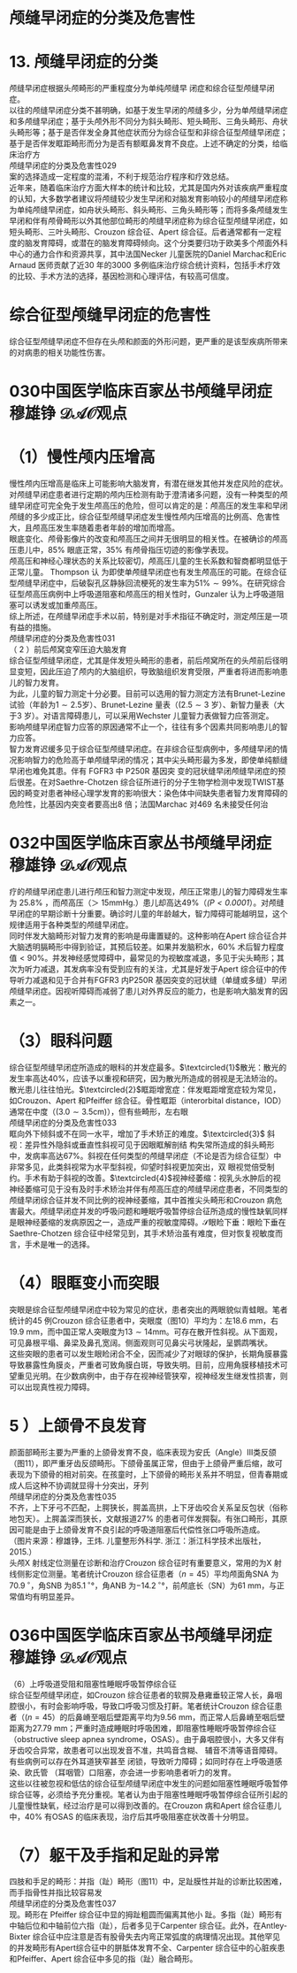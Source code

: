 # 颅缝早闭症的分类及危害性  
# 13. 颅缝早闭症的分类  
颅缝早闭症根据头颅畸形的严重程度分为单纯颅缝早 闭症和综合征型颅缝早闭症。  
以往的颅缝早闭症分类不甚明确，如基于发生早闭的颅缝多少，分为单颅缝早闭症和多颅缝早闭症；基于头颅外形不同分为斜头畸形、短头畸形、三角头畸形、舟状头畸形等；基于是否伴发全身其他症状而分为综合征型和非综合征型颅缝早闭症；基于是否伴发眶距畸形而分为是否有额眶鼻发育不良症。上述不确定的分类，给临床治疗方  
颅缝早闭症的分类及危害性029  
案的选择造成一定程度的混淆，不利于规范治疗程序和疗效总结。  
近年来，随着临床治疗方面大样本的统计和比较，尤其是国内外对该疾病严重程度的认知，大多数学者建议将颅缝较少发生早闭和对脑发育影响较小的颅缝早闭症称为单纯颅缝早闭症，如舟状头畸形、斜头畸形、三角头畸形等；而将多条颅缝发生早闭和伴有颅骨畸形以外其他部位畸形的颅缝早闭症称为综合征型颅缝早闭症，如短头畸形、三叶头畸形、Crouzon 综合征、Apert 综合征。后者通常都有一定程度的脑发育障碍，或潜在的脑发育障碍倾向。这个分类要归功于欧美多个颅面外科中心的通力合作和资源共享，其中法国Necker 儿童医院的Daniel Marchac和Eric Arnaud 医师贡献了近30 年的3000 多例临床治疗综合统计资料，包括手术疗效的比较、手术方法的选择，基因检测和心理评估，有较高可信度。  
#  综合征型颅缝早闭症的危害性  
综合征型颅缝早闭症不但存在头颅和颜面的外形问题，更严重的是该型疾病所带来的对病患的相关功能性伤害。  
# 030中国医学临床百家丛书颅缝早闭症 穆雄铮 $\mathcal{D A O}$观点  
# （1）慢性颅内压增高  
慢性颅内压增高是临床上可能影响大脑发育，有潜在继发其他并发症风险的症状。  
对颅缝早闭症患者进行定期的颅内压检测有助于澄清诸多问题，没有一种类型的颅缝早闭症可完全免于发生颅高压的危险，但可以肯定的是：颅高压的发生率和早闭颅缝的多少成正比，综合征型颅缝早闭症发生慢性颅内压增高的比例高、危害性大，且颅高压发生率随着患者年龄的增加而增高。  
眼底变化、颅骨影像片的改变和颅高压之间并无很明显的相关性。在被确诊的颅高压患儿中，$85\%$ 眼底正常，$35\%$  有颅骨指压切迹的影像学表现。  
颅高压和神经心理状态的关系比较密切，颅高压儿童的生长系数和智商都明显低于正常儿童。 Thompson  认 为即使单颅缝早闭症也有发生颅高压的可能。在综合征型颅缝早闭症中，后破裂孔区静脉回流梗死的发生率为$51\%\sim99\%$。在研究综合征型颅高压病例中上呼吸道阻塞和颅高压的相关性时，Gunzaler 认为上呼吸道阻塞可以诱发或加重颅高压。  
综上所述，在颅缝早闭症手术以前，特别是对手术指征不确定时，测定颅压是一项有益的措施。  
颅缝早闭症的分类及危害性031  
（ 2 ）前后颅窝变窄压迫大脑发育  
综合征型颅缝早闭症，尤其是伴发短头畸形的患者，前后颅窝所在的头颅前后径明显变短，因此压迫了颅内的大脑组织，导致脑组织发育受限，严重者将进而影响患儿的智力发育。  
为此，儿童的智力测定十分必要。目前可以选用的智力测定方法有Brunet-Lezine 试验（年龄为$1\sim2.5$岁）、Brunet-Lezine 量表（$(2.5\sim3$ 岁）、新智力量表（大于3 岁）。对语言障碍患儿，可以采用Wechster 儿童智力表做智力应答测定。  
影响颅缝早闭症智力应答的原因通常不止一个，往往有多个因素共同影响患儿的智力应答。  
智力发育迟缓多见于综合征型颅缝早闭症。在非综合征型病例中，多颅缝早闭的情况影响智力的危险高于单颅缝早闭的情况；其中尖头畸形最为多发，即使单纯额缝早闭也难免其患。伴有 FGFR3  中 P250R  基因突 变的冠状缝早闭颅缝早闭症的预后很差。在对Saethre-Chotzen 综合征所进行的分子生物学检测中发现TWIST基因的畸变对患者神经心理学发育的影响很大：染色体中间缺失患者智力发育障碍的危险性，比基因内突变者要高出8 倍；法国Marchac 对469 名未接受任何治  
# 032中国医学临床百家丛书颅缝早闭症 穆雄铮 $\mathcal{D A O}$观点  
疗的颅缝早闭症患儿进行颅压和智力测定中发现，颅压正常患儿的智力障碍发生率为 $25.8\%$ ，而颅高压（＞ $15\mathrm{mmHg}.$）患儿却高达$49\%$（$\mathit{(P<0.0001}$）。对颅缝早闭症的早期诊断十分重要。确诊时儿童的年龄越大，智力障碍可能越明显，这个规律适用于各种类型的颅缝早闭症。  
同时伴发大脑畸形对智力发育的影响是毋庸置疑的。这种影响在Apert 综合征合并大脑透明膈畸形中得到验证，其预后较差。如果并发脑积水，$60\%$ 术后智力程度值$<90\%$。并发神经感觉障碍中，最常见的为视敏度减退，多见于尖头畸形；其次为听力减退，其发病率没有受到应有的关注，尤其是好发于Apert 综合征中的传导听力减退和见于合并有FGFR3 内P250R 基因突变的冠状缝（单缝或多缝）早闭颅缝早闭症。因视听障碍而减弱了患儿对外界反应的能力，也是影响大脑发育的因素之一。  
# （3）眼科问题  
综合征型颅缝早闭症所造成的眼科的并发症最多。$\textcircled{1}$散光：散光的发生率高达$40\%$，应该予以重视和研究，因为散光所造成的弱视是无法矫治的。散光患儿往往怕光。$\textcircled{2}$眶距增宽症：伴发眶距增宽症较为常见，如Crouzon、Apert 和Pfeiffer 综合征。骨性眶距（interorbital distance，IOD）通常在中度（$(3.0\sim3.5\mathrm{cm})$），但有些畸形，左右眼  
颅缝早闭症的分类及危害性033  
眶向外下倾斜或不在同一水平，增加了手术矫正的难度。$\textcircled{3}$ 斜视：差异性外隐斜或垂直性斜视可见于因眼眶解剖结 构失常所造成的斜头畸形中，发病率高达$67\%$。斜视在任何类型的颅缝早闭症（不论是否为综合征型）中非常多见，此类斜视常为水平型斜视，仰望时斜视更加突出，双 眼视觉倍受制约。手术有助于斜视的改善。$\textcircled{4}$视神经萎缩：视乳头水肿后的视神经萎缩可见于没有及时手术矫治并伴有颅高压症的颅缝早闭症患者，不同类型的颅缝早闭综合征并发不同比例的视神经萎缩，其中首推尖头畸形和Crouzon 病危害最大。颅缝早闭症并发的呼吸问题和睡眠呼吸暂停综合征所造成的慢性缺氧同样是眼神经萎缩的发病原因之一，造成严重的视敏度障碍。$\mathcal{S}$眼睑下垂：眼睑下垂在Saethre-Chotzen 综合征中经常见到，其手术矫治虽有难度，但对恢复视敏度而言，手术是唯一的选择。  
# （4）眼眶变小而突眼  
突眼是综合征型颅缝早闭症中较为常见的症状，患者突出的两眼貌似青蛙眼。笔者统计的45 例Crouzon 综合征患者中，突眼度（图10）平均为：左$18.6~\mathrm{mm}$，右19.9 mm，而中国正常人突眼度为$13\sim14\mathrm{mm}$。可存在散开性斜视。从下面观，可见鼻根平塌、鼻梁及鼻孔宽阔。侧面观则可见鼻尖弓状隆起，呈鹦鹉嘴状。  
这些突眼的患者可以发生眼睑闭合不全，因而减少了对眼球的保护，长期角膜暴露导致暴露性角膜炎，严重者可致角膜白斑，导致失明。目前，应用角膜移植技术可望重见光明。在少数病例中，由于存在视神经管狭窄，视神经发生继发性损害，则可以出现真性视力障碍。  
# 5 ）上颌骨不良发育  
颜面部畸形主要为严重的上颌骨发育不良，临床表现为安氏（Angle）Ⅲ类反颌（图11），即严重牙齿反颌畸形。下颌骨虽属正常，但由于上颌骨严重后缩，故可表现为下颌骨的相对前突。在孩童时，上下颌骨的畸形关系并不明显，但青春期或成人后这种不协调就显得十分突出，牙列  
颅缝早闭症的分类及危害性035  
不齐，上下牙弓不匹配，上腭狭长，腭盖高拱，上下牙齿咬合关系呈反包状（俗称地包天）。上腭盖深而狭长，文献报道$27\%$ 的患者可伴发腭裂。有张口畸形，其原因可能是由于上颌骨发育不良引起的呼吸道阻塞后代偿性张口呼吸所造成。  
（图片来源：穆雄铮，王炜. 儿童整形外科学. 浙江：浙江科学技术出版社，2015.）  
头颅X 射线定位测量在诊断和治疗Crouzon 综合征时有重要意义，常用的为X 射线侧影定位测量。笔者统计Crouzon 综合征患者（$n{=}45$）平均颅面角SNA 为$70.9\,^{\circ}$，角SNB 为$85.1\,^{\circ}$°，角ANB 为$-14.2\,^{\circ}$°，前颅底长（SN）为61 mm，与正常值均有明显差异。  
# 036中国医学临床百家丛书颅缝早闭症 穆雄铮 $\mathcal{D A O}$观点  
（6）上呼吸道受阻和阻塞性睡眠呼吸暂停综合征  
综合征型颅缝早闭症，如Crouzon 综合征患者的软腭及悬雍垂较正常人长，鼻咽腔很小，有时会影响呼吸，导致口呼吸习惯及打鼾。笔者统计Crouzon 综合征患者（$(n{=}45$）的后鼻嵴至咽后壁距离平均为$9.56~\mathrm{mm}$，而正常人后鼻嵴至咽后壁距离为$27.79\ \mathrm{mm}$；严重时造成睡眠时呼吸困难，即阻塞性睡眠呼吸暂停综合征（obstructive sleep apnea syndrome，OSAS）。由于鼻咽腔很小，大多又伴有牙齿咬合异常，故患者可以出现发音不准，共鸣音含糊、 辅音不清等语音障碍。有些病例可以存在外耳道狭窄甚至 闭锁，导致听力障碍；如同时存在上呼吸道感染、欧氏管 （耳咽管）口阻塞，亦会进一步影响患者听力的发育。  
这些以往被忽视和低估的综合征型颅缝早闭症中发生的问题如阻塞性睡眠呼吸暂停综合征等，必须给予充分重视。笔者认为由于阻塞性睡眠呼吸暂停综合征所引起的儿童慢性缺氧，经过治疗是可以得到改善的。在Crouzon 病和Apert 综合征患儿中，$40\%$ 有OSAS 的临床表现，治疗后其呼吸阻塞症状改善十分明显。  
# （7）躯干及手指和足趾的异常  
四肢和手足的畸形：并指（趾）畸形（图11）中，足趾膜性并趾的诊断比较困难，而手指骨性并指比较容易发  
颅缝早闭症的分类及危害性037  
现。畸形在 Pfeiffer  综合征中显的拇趾粗圆而偏离其他小 趾。多指（趾）畸形有中轴后位和中轴前位六指（趾），后者多见于Carpenter 综合征。此外，在Antley-Bixter 综合征中应注意是否有股骨失去内弯正常弧度的病理情况出现。其他罕见的并发畸形有Apert综合征中的胼胝体发育不全、Carpenter 综合征中的心脏疾患和Pfeiffer、Apert 综合征中多见的指（趾）融合畸形。  